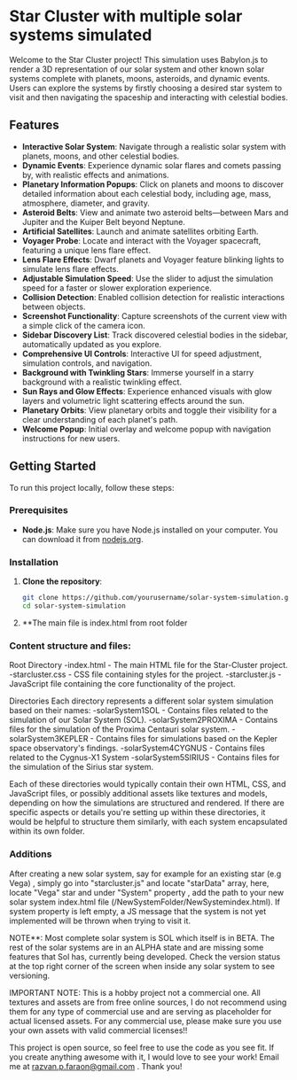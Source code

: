 # Star Cluster with multiple solar systems simulated

Welcome to the Star Cluster project! This simulation uses Babylon.js to render a 3D representation of our solar system and other known solar systems complete with planets, moons, asteroids, and dynamic events. Users can explore the systems by firstly choosing a desired star system to visit and then navigating the spaceship and interacting with celestial bodies.

## Features

- **Interactive Solar System**: Navigate through a realistic solar system with planets, moons, and other celestial bodies.
- **Dynamic Events**: Experience dynamic solar flares and comets passing by, with realistic effects and animations.
- **Planetary Information Popups**: Click on planets and moons to discover detailed information about each celestial body, including age, mass, atmosphere, diameter, and gravity.
- **Asteroid Belts**: View and animate two asteroid belts—between Mars and Jupiter and the Kuiper Belt beyond Neptune.
- **Artificial Satellites**: Launch and animate satellites orbiting Earth.
- **Voyager Probe**: Locate and interact with the Voyager spacecraft, featuring a unique lens flare effect.
- **Lens Flare Effects**: Dwarf planets and Voyager feature blinking lights to simulate lens flare effects.
- **Adjustable Simulation Speed**: Use the slider to adjust the simulation speed for a faster or slower exploration experience.
- **Collision Detection**: Enabled collision detection for realistic interactions between objects.
- **Screenshot Functionality**: Capture screenshots of the current view with a simple click of the camera icon.
- **Sidebar Discovery List**: Track discovered celestial bodies in the sidebar, automatically updated as you explore.
- **Comprehensive UI Controls**: Interactive UI for speed adjustment, simulation controls, and navigation.
- **Background with Twinkling Stars**: Immerse yourself in a starry background with a realistic twinkling effect.
- **Sun Rays and Glow Effects**: Experience enhanced visuals with glow layers and volumetric light scattering effects around the sun.
- **Planetary Orbits**: View planetary orbits and toggle their visibility for a clear understanding of each planet's path.
- **Welcome Popup**: Initial overlay and welcome popup with navigation instructions for new users.

## Getting Started

To run this project locally, follow these steps:

### Prerequisites

- **Node.js**: Make sure you have Node.js installed on your computer. You can download it from [nodejs.org](https://nodejs.org/).

### Installation

1. **Clone the repository**:
   ```bash
   git clone https://github.com/yourusername/solar-system-simulation.git
   cd solar-system-simulation

2. **The main file is index.html from root folder

### Content structure and files:

Root Directory
-index.html - The main HTML file for the Star-Cluster project.
-starcluster.css - CSS file containing styles for the project.
-starcluster.js - JavaScript file containing the core functionality of the project.

Directories
Each directory represents a different solar system simulation based on their names:
-solarSystem1SOL - Contains files related to the simulation of our Solar System (SOL).
-solarSystem2PROXIMA - Contains files for the simulation of the Proxima Centauri solar system.
-solarSystem3KEPLER - Contains files for simulations based on the Kepler space observatory's findings.
-solarSystem4CYGNUS - Contains files related to the Cygnus-X1 System
-solarSystem5SIRIUS - Contains files for the simulation of the Sirius star system.

Each of these directories would typically contain their own HTML, CSS, and JavaScript files, or possibly additional assets like textures and models, depending on how the simulations are structured and rendered. If there are specific aspects or details you're setting up within these directories, it would be helpful to structure them similarly, with each system encapsulated within its own folder.

### Additions

After creating a new solar system, say for example for an existing star (e.g Vega) , simply go into "starcluster.js" and locate "starData" array, here, locate "Vega" star and under "System" property , add the path to your new solar system index.html file (/NewSystemFolder/NewSystemindex.html). If system property is left empty, a JS message that the system is not yet implemented will be thrown when trying to visit it.

NOTE**: Most complete solar system is SOL which itself is in BETA. The rest of the solar systems are in an ALPHA state and are missing some features that Sol has, currently being developed. Check the version status at the top right corner of the screen when inside any solar system to see versioning.

IMPORTANT NOTE: This is a hobby project not a commercial one. All textures and assets are from free online sources, I do not recommend using them for any type of commercial use and are serving as placeholder for actual licensed assets. For any commercial use, please make sure you use your own assets with valid commercial licenses!!

This project is open source, so feel free to use the code as you see fit. If you create anything awesome with it, I would love to see your work! Email me at razvan.p.faraon@gmail.com . Thank you!
